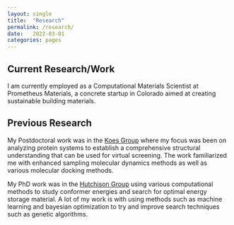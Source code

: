 ```yaml
---
layout: single
title:  "Research"
permalink: /research/
date:   2022-03-01
categories: pages
---
```


## Current Research/Work
I am currently employed as a Computational Materials Scientist at Prometheus Materials, a concrete startup in Colorado aimed at creating sustainable building materials. 

## Previous Research
My Postdoctoral work was in the [Koes Group](https://bits.csb.pitt.edu/) where my focus was been on analyzing protein systems to establish a comprehensive structural understanding that can be used for virtual screening. The work familiarized me with enhanced sampling molecular dynamics methods as well as various molecular docking methods. 

My PhD work was in the [Hutchison Group](http://hutchison.chem.pitt.edu/) using various computational methods to study conformer energies and search for optimal energy storage material. A lot of my work is with using methods such as machine learning and bayesian optimization to try and improve search techniques such as genetic algorithms. 